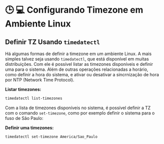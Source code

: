 # 🕒 💻 Configurando Timezone em Ambiente Linux

## Definir TZ Usando `timedatectl`
Há algumas formas de definir a timezone em um ambiente Linux. A mais simples talvez seja usando `timedatectl`, que está disponível em muitas distribuições. Com ele é possível listar as timezones disponíveis e definir uma para o sistema. Além de outras operações relacionadas a horário, como definir a hora do sistema, e ativar ou desativar a sincrnização de hora por NTP (Network Time Protocol).

**Listar timezones:**
```bash
timedatectl list-timezones
```

Com a lista de timezones disponíveis no sistema, é possível definir a TZ com o comando `set-timezone`, como por exemplo definir o sistema para o fuso de São Paulo:

**Definir uma timezones:**
```bash
timedatectl set-timezone America/Sao_Paulo
```